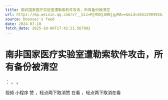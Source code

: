 ```yaml
---
title: 南非国家医疗实验室遭勒索软件攻击，所有备份被清空
url: https://mp.weixin.qq.com/s?__biz=MjM5NjA0NjgyMA==&mid=2651290493&idx=2&sn=c7b8b3848c02f81d5269e13842a9dcde
source: Doonsec's feed
date: 2024-07-10
fetch_date: 2025-10-06T17:42:21.567902
---
```


# 南非国家医疗实验室遭勒索软件攻击，所有备份被清空

：
，
。

视频
小程序
赞
，轻点两下取消赞
在看
，轻点两下取消在看
